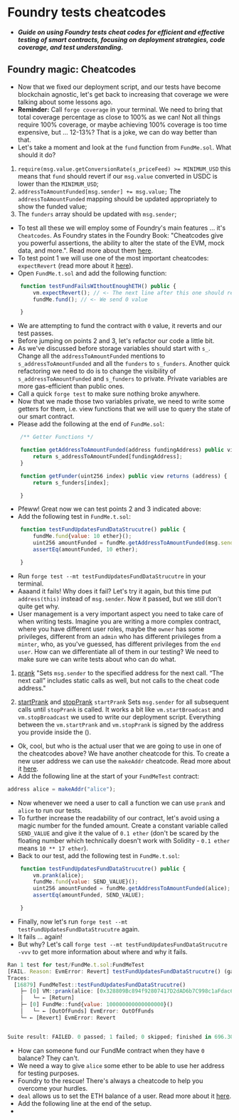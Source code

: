 # Foundry tests cheatcodes
- ***Guide on using Foundry tests cheat codes for efficient and effective testing of smart contracts, focusing on deployment strategies, code coverage, and test understanding.***

## Foundry magic: Cheatcodes
- Now that we fixed our deployment script, and our tests have become blockchain agnostic, let's get back to increasing that coverage we were talking about some lessons ago.
- **Reminder:** Call `forge coverage` in your terminal. We need to bring that total coverage percentage as close to 100% as we can! Not all things require 100% coverage, or maybe achieving 100% coverage is too time expensive, but ... 12-13%? That is a joke, we can do way better than that.
- Let's take a moment and look at the `fund` function from `FundMe.sol`. What should it do?
1. `require(msg.value.getConversionRate(s_priceFeed) >= MINIMUM_USD` this means that `fund` should revert if our `msg.value` converted in USDC is lower than the `MINIMUM_USD`;
2. `addressToAmountFunded[msg.sender] += msg.value;` The `addressToAmountFunded` mapping should be updated appropriately to show the funded value;
3. The `funders` array should be updated with `msg.sender`;

- To test all these we will employ some of Foundry's main features ... it's `Cheatcodes`. As Foundry states in the Foundry Book: "Cheatcodes give you powerful assertions, the ability to alter the state of the EVM, mock data, and more.". Read more about them [here](https://book.getfoundry.sh/cheatcodes/).
- To test point 1 we will use one of the most important cheatcodes: `expectRevert` (read more about it [here](https://book.getfoundry.sh/cheatcodes/expect-revert)).
- Open `FundMe.t.sol` and add the following function:

```javascript
    function testFundFailsWIthoutEnoughETH() public {
        vm.expectRevert(); // <- The next line after this one should revert! If not test fails.
        fundMe.fund(); // <- We send 0 value

    }
```

- We are attempting to fund the contract with `0` value, it reverts and our test passes.
- Before jumping on points 2 and 3, let's refactor our code a little bit.
- As we've discussed before storage variables should start with `s_`. Change all the `addressToAmountFunded` mentions to `s_addressToAmountFunded` and all the `funders` to `s_funders`. Another quick refactoring we need to do is to change the visibility of `s_addressToAmountFunded` and `s_funders` to private. Private variables are more gas-efficient than public ones.
- Call a quick `forge test` to make sure nothing broke anywhere.
- Now that we made those two variables private, we need to write some getters for them, i.e. view functions that we will use to query the state of our smart contract.
- Please add the following at the end of `FundMe.sol`:
```javascript
    /** Getter Functions */

    function getAddressToAmountFunded(address fundingAddress) public view returns (uint256) {
        return s_addressToAmountFunded[fundingAddress];
    }

    function getFunder(uint256 index) public view returns (address) {
        return s_funders[index];

    }
```

- Pfeww! Great now we can test points 2 and 3 indicated above:
- Add the following test in `FundMe.t.sol`:
```javascript
    function testFundUpdatesFundDataStrucutre() public {
        fundMe.fund{value: 10 ether}();
        uint256 amountFunded = fundMe.getAddressToAmountFunded(msg.sender);
        assertEq(amountFunded, 10 ether);

    }
```

- Run `forge test --mt testFundUpdatesFundDataStrucutre` in your terminal.
- Aaaand it fails! Why does it fail? Let's try it again, but this time put `address(this)` instead of `msg.sender`. Now it passed, but we still don't quite get why.
- User management is a very important aspect you need to take care of when writing tests. Imagine you are writing a more complex contract, where you have different user roles, maybe the `owner` has some privileges, different from an `admin` who has different privileges from a `minter`, who, as you've guessed, has different privileges from the `end user`. How can we differentiate all of them in our testing? We need to make sure we can write tests about who can do what.

1. [prank](https://book.getfoundry.sh/cheatcodes/prank)
   "Sets `msg.sender` to the specified address for the next call. “The next call” includes static calls as well, but not calls to the cheat code address."

2. [startPrank](https://book.getfoundry.sh/cheatcodes/start-prank) and [stopPrank](https://book.getfoundry.sh/cheatcodes/stop-prank)
   `startPrank` Sets `msg.sender` for all subsequent calls until `stopPrank` is called. It works a bit like `vm.startBroadcast` and `vm.stopBroadcast` we used to write our deployment script. Everything between the `vm.startPrank` and `vm.stopPrank` is signed by the address you provide inside the ().

- Ok, cool, but who is the actual user that we are going to use in one of the cheatcodes above? We have another cheatcode for this. To create a new user address we can use the `makeAddr` cheatcode. Read more about it [here](https://book.getfoundry.sh/reference/forge-std/make-addr?highlight=mak#makeaddr).
- Add the following line at the start of your `FundMeTest` contract:

```javascript
address alice = makeAddr("alice");
```

- Now whenever we need a user to call a function we can use `prank` and `alice` to run our tests.
- To further increase the readability of our contract, let's avoid using a magic number for the funded amount. Create a constant variable called `SEND_VALUE` and give it the value of `0.1 ether` (don't be scared by the floating number which technically doesn't work with Solidity - `0.1 ether` means `10 ** 17 ether`).
- Back to our test, add the following test in `FundMe.t.sol`:

```javascript
    function testFundUpdatesFundDataStrucutre() public {
        vm.prank(alice);
        fundMe.fund{value: SEND_VALUE}();
        uint256 amountFunded = fundMe.getAddressToAmountFunded(alice);
        assertEq(amountFunded, SEND_VALUE);

    }
```

- Finally, now let's run `forge test --mt testFundUpdatesFundDataStrucutre` again.
- It fails ... again!
- But why? Let's call `forge test --mt testFundUpdatesFundDataStrucutre -vvv` to get more information about where and why it fails.

```javascript
Ran 1 test for test/FundMe.t.sol:FundMeTest
[FAIL. Reason: EvmError: Revert] testFundUpdatesFundDataStrucutre() (gas: 16879)
Traces:
  [16879] FundMeTest::testFundUpdatesFundDataStrucutre()
    ├─ [0] VM::prank(alice: [0x328809Bc894f92807417D2dAD6b7C998c1aFdac6])
    │   └─ ← [Return] 
    ├─ [0] FundMe::fund{value: 100000000000000000}()
    │   └─ ← [OutOfFunds] EvmError: OutOfFunds
    └─ ← [Revert] EvmError: Revert


Suite result: FAILED. 0 passed; 1 failed; 0 skipped; finished in 696.30µs (25.10µs CPU time)
```

- How can someone fund our FundMe contract when they have `0` balance? They can't.
- We need a way to give `alice` some ether to be able to use her address for testing purposes.
- Foundry to the rescue! There's always a cheatcode to help you overcome your hurdles.
- `deal` allows us to set the ETH balance of a user. Read more about it [here](https://book.getfoundry.sh/cheatcodes/deal).
- Add the following line at the end of the setup.
- 